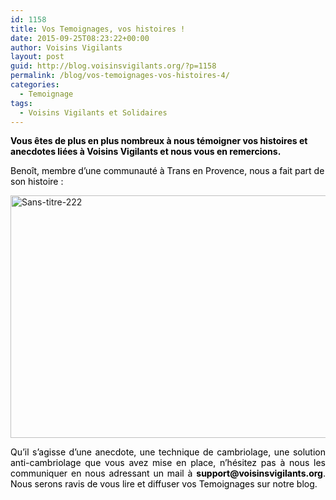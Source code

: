 ```yaml
---
id: 1158
title: Vos Temoignages, vos histoires !
date: 2015-09-25T08:23:22+00:00
author: Voisins Vigilants
layout: post
guid: http://blog.voisinsvigilants.org/?p=1158
permalink: /blog/vos-temoignages-vos-histoires-4/
categories:
  - Temoignage
tags:
  - Voisins Vigilants et Solidaires
---
```

<span style="color: #000000;"><strong>Vous êtes de plus en plus nombreux à nous témoigner vos histoires et anecdotes liées à Voisins Vigilants et nous vous en remercions.</strong></span>

<span style="color: #000000;">Benoît, membre d&rsquo;une communauté à Trans en Provence, nous a fait part de son histoire :</span>

[<img class="aligncenter size-full wp-image-1159" src="./../../images/2015/09/Sans-titre-2221.jpg" alt="Sans-titre-222" width="672" height="388" />](./../../images/2015/09/Sans-titre-2221.jpg)

<p style="text-align: justify;">
  <span style="color: #000000;">Qu&rsquo;il s&rsquo;agisse d&rsquo;une anecdote, une technique de cambriolage, une solution anti-cambriolage que vous avez mise en place, n&rsquo;hésitez pas à nous les communiquer en nous adressant un mail à </span><strong style="color: #000000;">support@voisinsvigilants.org</strong><span style="color: #000000;">. Nous serons ravis de vous lire et diffuser vos Temoignages sur notre blog.</span>
</p>
